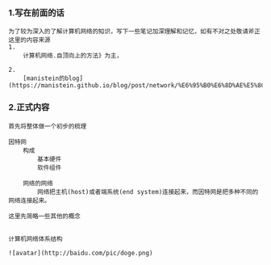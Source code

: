 ### 1.写在前面的话
    为了较为深入的了解计算机网络的知识，写下一些笔记加深理解和记忆，如有不对之处敬请斧正
    这里的内容来源
    1.
        计算机网络.自顶向上的方法》为主，

    2.
        [manistein的blog](https://manistein.github.io/blog/post/network/%E6%95%B0%E6%8D%AE%E5%8C%85%E5%9C%A8%E7%BD%91%E7%BB%9C%E5%B1%82%E4%B8%AD%E7%9A%84%E4%BC%A0%E8%BE%93/)
    
### 2.正式内容
    首先将整体做一个初步的梳理

    因特网
        构成
            基本硬件
            软件组件

        网络的网络
            网络把主机(host)或者端系统(end system)连接起来，而因特网是把多种不同的网络连接起来。

    这里先简略一些其他的概念


    计算机网络体系结构

    ![avatar](http://baidu.com/pic/doge.png)